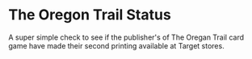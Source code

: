 # The Oregon Trail Status

A super simple check to see if the publisher's of The Oregan Trail card game have made their second printing available at Target stores.

